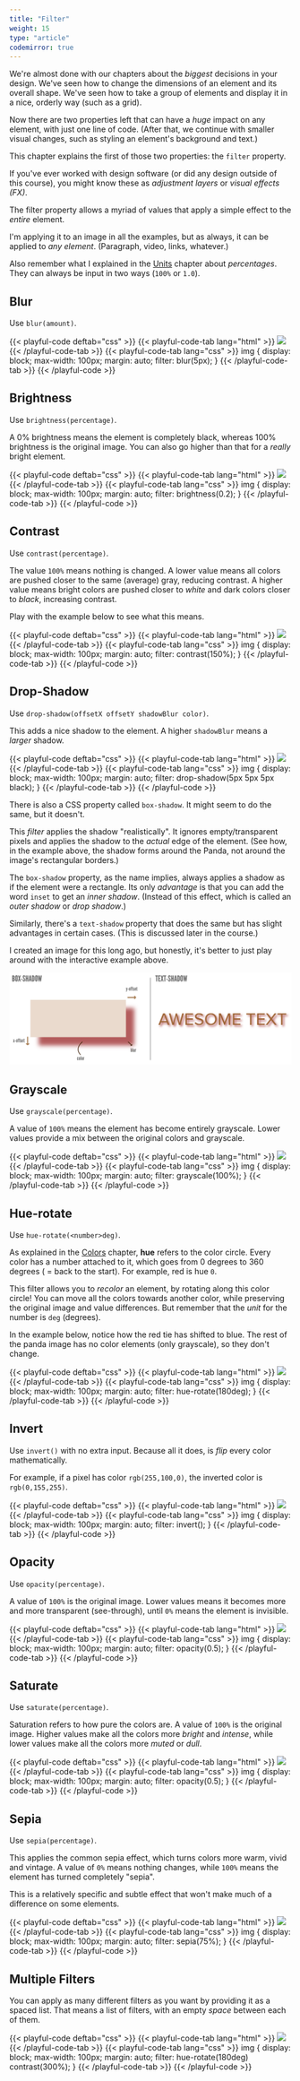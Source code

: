 ```yaml
---
title: "Filter"
weight: 15
type: "article"
codemirror: true
---
```


We're almost done with our chapters about the _biggest_ decisions in your design. We've seen how to change the dimensions of an element and its overall shape. We've seen how to take a group of elements and display it in a nice, orderly way (such as a grid).

Now there are two properties left that can have a _huge_ impact on any element, with just one line of code. (After that, we continue with smaller visual changes, such as styling an element's background and text.)

This chapter explains the first of those two properties: the `filter` property.

If you've ever worked with design software (or did any design outside of this course), you might know these as _adjustment layers_ or _visual effects (FX)_. 

The filter property allows a myriad of values that apply a simple effect to the _entire_ element.

I'm applying it to an image in all the examples, but as always, it can be applied to _any element_. (Paragraph, video, links, whatever.)

Also remember what I explained in the [Units](../values-i-units/) chapter about _percentages_. They can always be input in two ways (`100%` or `1.0`).

## Blur

Use `blur(amount)`.

{{< playful-code deftab="css" >}}
{{< playful-code-tab lang="html" >}}
<img src="/tutorials/programming/websites/css/filter/panda_image.png">
{{< /playful-code-tab >}}
{{< playful-code-tab lang="css" >}}
img {
  display: block;
  max-width: 100px;
  margin: auto;
  filter: blur(5px);
}
{{< /playful-code-tab >}}
{{< /playful-code >}}

## Brightness

Use `brightness(percentage)`.

A 0% brightness means the element is completely black, whereas 100% brightness is the original image. You can also go higher than that for a _really_ bright element.

{{< playful-code deftab="css" >}}
{{< playful-code-tab lang="html" >}}
<img src="/tutorials/programming/websites/css/filter/panda_image.png">
{{< /playful-code-tab >}}
{{< playful-code-tab lang="css" >}}
img {
  display: block;
  max-width: 100px;
  margin: auto;
  filter: brightness(0.2);
}
{{< /playful-code-tab >}}
{{< /playful-code >}}

## Contrast

Use `contrast(percentage)`. 

The value `100%` means nothing is changed. A lower value means all colors are pushed closer to the same (average) gray, reducing contrast. A higher value means bright colors are pushed closer to _white_ and dark colors closer to _black_, increasing contrast.

Play with the example below to see what this means.

{{< playful-code deftab="css" >}}
{{< playful-code-tab lang="html" >}}
<img src="/tutorials/programming/websites/css/filter/panda_image.png">
{{< /playful-code-tab >}}
{{< playful-code-tab lang="css" >}}
img {
  display: block;
  max-width: 100px;
  margin: auto;
  filter: contrast(150%);
}
{{< /playful-code-tab >}}
{{< /playful-code >}}

## Drop-Shadow

Use `drop-shadow(offsetX offsetY shadowBlur color)`.

This adds a nice shadow to the element. A higher `shadowBlur` means a _larger_ shadow.

{{< playful-code deftab="css" >}}
{{< playful-code-tab lang="html" >}}
<img src="/tutorials/programming/websites/css/filter/panda_image.png">
{{< /playful-code-tab >}}
{{< playful-code-tab lang="css" >}}
img {
  display: block;
  max-width: 100px;
  margin: auto;
  filter: drop-shadow(5px 5px 5px black);
}
{{< /playful-code-tab >}}
{{< /playful-code >}}

There is also a CSS property called `box-shadow`. It might seem to do the same, but it doesn't.

This _filter_ applies the shadow "realistically". It ignores empty/transparent pixels and applies the shadow to the _actual_ edge of the element. (See how, in the example above, the shadow forms around the Panda, not around the image's rectangular borders.)

The `box-shadow` property, as the name implies, always applies a shadow as if the element were a rectangle. Its only _advantage_ is that you can add the word `inset` to get an _inner shadow_. (Instead of this effect, which is called an _outer shadow_ or _drop shadow_.)

Similarly, there's a `text-shadow` property that does the same but has slight advantages in certain cases. (This is discussed later in the course.) 

I created an image for this long ago, but honestly, it's better to just play around with the interactive example above.

![Example of box and text shadow, and how the properties change it](css_shadows.webp)

## Grayscale

Use `grayscale(percentage)`.

A value of `100%` means the element has become entirely grayscale. Lower values provide a mix between the original colors and grayscale.

{{< playful-code deftab="css" >}}
{{< playful-code-tab lang="html" >}}
<img src="/tutorials/programming/websites/css/filter/panda_image.png">
{{< /playful-code-tab >}}
{{< playful-code-tab lang="css" >}}
img {
  display: block;
  max-width: 100px;
  margin: auto;
  filter: grayscale(100%);
}
{{< /playful-code-tab >}}
{{< /playful-code >}}

## Hue-rotate

Use `hue-rotate(<number>deg)`.

As explained in the [Colors](../values-ii-colors/) chapter, **hue** refers to the color circle. Every color has a number attached to it, which goes from 0 degrees to 360 degrees ( = back to the start). For example, red is hue `0`.

This filter allows you to _recolor_ an element, by rotating along this color circle! You can move all the colors towards another color, while preserving the original image and value differences. But remember that the _unit_ for the number is `deg` (degrees).

In the example below, notice how the red tie has shifted to blue. The rest of the panda image has no color elements (only grayscale), so they don't change.

{{< playful-code deftab="css" >}}
{{< playful-code-tab lang="html" >}}
<img src="/tutorials/programming/websites/css/filter/panda_image.png">
{{< /playful-code-tab >}}
{{< playful-code-tab lang="css" >}}
img {
  display: block;
  max-width: 100px;
  margin: auto;
  filter: hue-rotate(180deg);
}
{{< /playful-code-tab >}}
{{< /playful-code >}}

## Invert

Use `invert()` with no extra input. Because all it does, is _flip_ every color mathematically.

For example, if a pixel has color `rgb(255,100,0)`, the inverted color is `rgb(0,155,255)`.

{{< playful-code deftab="css" >}}
{{< playful-code-tab lang="html" >}}
<img src="/tutorials/programming/websites/css/filter/panda_image.png">
{{< /playful-code-tab >}}
{{< playful-code-tab lang="css" >}}
img {
  display: block;
  max-width: 100px;
  margin: auto;
  filter: invert();
}
{{< /playful-code-tab >}}
{{< /playful-code >}}

## Opacity

Use `opacity(percentage)`. 

A value of `100%` is the original image. Lower values means it becomes more and more transparent (see-through), until `0%` means the element is invisible.

{{< playful-code deftab="css" >}}
{{< playful-code-tab lang="html" >}}
<img src="/tutorials/programming/websites/css/filter/panda_image.png">
{{< /playful-code-tab >}}
{{< playful-code-tab lang="css" >}}
img {
  display: block;
  max-width: 100px;
  margin: auto;
  filter: opacity(0.5);
}
{{< /playful-code-tab >}}
{{< /playful-code >}}

## Saturate

Use `saturate(percentage)`. 

Saturation refers to how pure the colors are. A value of `100%` is the original image. Higher values make all the colors more _bright_ and _intense_, while lower values make all the colors more _muted_ or _dull_.

{{< playful-code deftab="css" >}}
{{< playful-code-tab lang="html" >}}
<img src="/tutorials/programming/websites/css/filter/panda_image.png">
{{< /playful-code-tab >}}
{{< playful-code-tab lang="css" >}}
img {
  display: block;
  max-width: 100px;
  margin: auto;
  filter: opacity(0.5);
}
{{< /playful-code-tab >}}
{{< /playful-code >}}

## Sepia

Use `sepia(percentage)`. 

This applies the common sepia effect, which turns colors more warm, vivid and vintage. A value of `0%` means nothing changes, while `100%` means the element has turned completely "sepia".

This is a relatively specific and subtle effect that won't make much of a difference on some elements.

{{< playful-code deftab="css" >}}
{{< playful-code-tab lang="html" >}}
<img src="/tutorials/programming/websites/css/filter/panda_image.png">
{{< /playful-code-tab >}}
{{< playful-code-tab lang="css" >}}
img {
  display: block;
  max-width: 100px;
  margin: auto;
  filter: sepia(75%);
}
{{< /playful-code-tab >}}
{{< /playful-code >}}

## Multiple Filters

You can apply as many different filters as you want by providing it as a spaced list. That means a list of filters, with an empty _space_ between each of them.

{{< playful-code deftab="css" >}}
{{< playful-code-tab lang="html" >}}
<img src="/tutorials/programming/websites/css/filter/panda_image.png">
{{< /playful-code-tab >}}
{{< playful-code-tab lang="css" >}}
img {
  display: block;
  max-width: 100px;
  margin: auto;
  filter: hue-rotate(180deg) contrast(300%);
}
{{< /playful-code-tab >}}
{{< /playful-code >}}